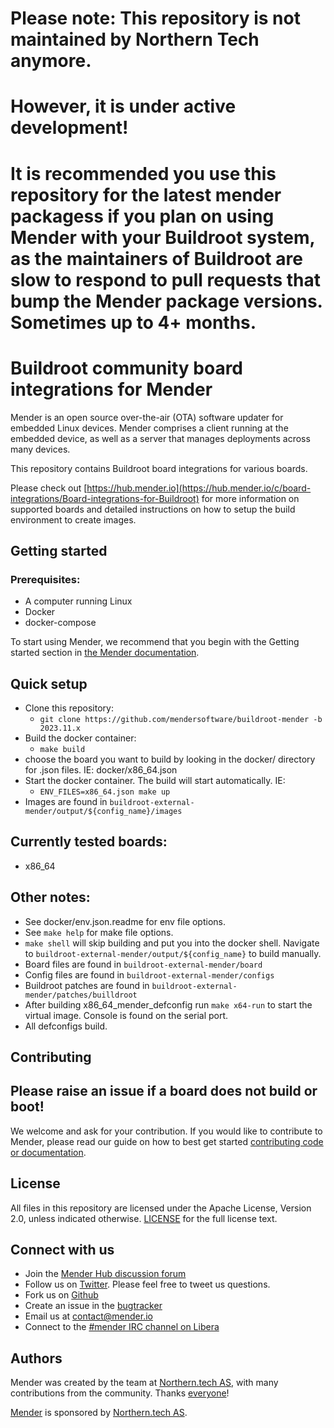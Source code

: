 # Please note: This repository is not maintained by Northern Tech anymore.
# However, it is under active development!
#
#
# It is recommended you use this repository for the latest mender packagess if you plan on using Mender with your Buildroot system, as the maintainers of Buildroot are slow to respond to pull requests that bump the Mender package versions. Sometimes up to 4+ months.

# Buildroot community board integrations for Mender

Mender is an open source over-the-air (OTA) software updater for embedded Linux
devices. Mender comprises a client running at the embedded device, as well as
a server that manages deployments across many devices.

This repository contains Buildroot board integrations for various boards.

Please check out [https://hub.mender.io](https://hub.mender.io/c/board-integrations/Board-integrations-for-Buildroot) for more information on supported boards and detailed instructions on how to setup the build environment
to create images.

## Getting started

### Prerequisites:
  - A computer running Linux
  - Docker
  - docker-compose

To start using Mender, we recommend that you begin with the Getting started
section in [the Mender documentation](https://docs.mender.io/).

## Quick setup
  - Clone this repository:
    - `git clone https://github.com/mendersoftware/buildroot-mender -b 2023.11.x`
  - Build the docker container:
    - `make build` 
 - choose the board you want to build by looking in the docker/ directory for .json files. IE: docker/x86_64.json
 - Start the docker container. The build will start automatically. IE:
   - `ENV_FILES=x86_64.json make up`
 - Images are found in `buildroot-external-mender/output/${config_name}/images`

## Currently tested boards:
  - x86_64

## Other notes:
  - See docker/env.json.readme for env file options.
  - See `make help` for make file options.
  - `make shell` will skip building and put you into the docker shell. Navigate to `buildroot-external-mender/output/${config_name}` to build manually.
  - Board files are found in `buildroot-external-mender/board`
  - Config files are found in `buildroot-external-mender/configs`
  - Buildroot patches are found in `buildroot-external-mender/patches/builldroot`
  - After building x86_64_mender_defconfig run `make x64-run` to start the virtual image. Console is found on the serial port.
  - All defconfigs build.


## Contributing

## Please raise an issue if a board does not build or boot!

We welcome and ask for your contribution. If you would like to contribute to
Mender, please read our guide on how to best get started [contributing code or
documentation](https://github.com/mendersoftware/mender/blob/master/CONTRIBUTING.md).

## License

All files in this repository are licensed under the Apache License, Version 2.0, unless indicated otherwise.
[LICENSE](https://github.com/mendersoftware/buildroot-mender/blob/master/LICENSE) for the
full license text.

## Connect with us

* Join the [Mender Hub discussion forum](https://hub.mender.io)
* Follow us on [Twitter](https://twitter.com/mender_io). Please
  feel free to tweet us questions.
* Fork us on [Github](https://github.com/mendersoftware)
* Create an issue in the [bugtracker](https://northerntech.atlassian.net/projects/MEN)
* Email us at [contact@mender.io](mailto:contact@mender.io)
* Connect to the [#mender IRC channel on Libera](https://web.libera.chat/?#mender)

## Authors

Mender was created by the team at [Northern.tech AS](https://northern.tech), with many contributions from
the community. Thanks [everyone](https://github.com/mendersoftware/mender/graphs/contributors)!

[Mender](https://mender.io) is sponsored by [Northern.tech AS](https://northern.tech).
